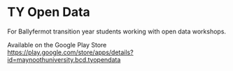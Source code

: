 # TY Open Data
For Ballyfermot transition year students working with open data workshops.

Available on the Google Play Store
https://play.google.com/store/apps/details?id=maynoothuniversity.bcd.tyopendata
